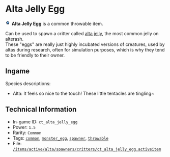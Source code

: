 # Alta Jelly Egg

<img src="https://raw.githubusercontent.com/Ceterai/Enternia/main/items/active/alta/spawners/critters/ct_alta_jelly_egg.png" alt="Alta Jelly Egg icon" loading="lazy" height=16px width="auto" /> **Alta Jelly Egg** is a common throwable item.

Can be used to spawn a critter called [alta jelly](https://ceterai.github.io/MyEnternia/Wiki/altajelly), the most common jelly on alterash.  
These "eggs" are really just highly incubated versions of creatures, used by altas during research, often for simulation purposes, which is why they tend to be friendly to their owner.

## Ingame

Species descriptions:

- Alta: It feels so nice to the touch! These little tentacles are tingling~

## Technical Information

- In-game ID: `ct_alta_jelly_egg`
- Power: `1.5`
- Rarity: `Common`
- Tags: [`common`](https://ceterai.github.io/MyEnternia/Wiki/Tags/Common), [`monster_egg`](https://ceterai.github.io/MyEnternia/Wiki/Tags/MonsterEgg), [`spawner`](https://ceterai.github.io/MyEnternia/Wiki/Tags/Spawner), [`throwable`](https://ceterai.github.io/MyEnternia/Wiki/Tags/Throwable)
- File: [`/items/active/alta/spawners/critters/ct_alta_jelly_egg.activeitem`](https://github.com/Ceterai/Enternia/blob/main/items/active/alta/spawners/critters/ct_alta_jelly_egg.activeitem)
